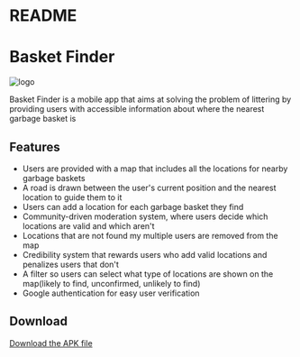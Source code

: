 # README

# Basket Finder

![logo](https://github.com/mwelsherbiny/Basket_Finder/assets/85063506/4207f896-3fc4-43b1-a19b-183d3ee96d41)

Basket Finder is a mobile app that aims at solving the problem of littering by providing users with accessible information about where the nearest garbage basket is

## Features

- Users are provided with a map that includes all the locations for nearby garbage baskets
- A road is drawn between the user's current position and the nearest location to guide them to it
- Users can add a location for each garbage basket they find
- Community-driven moderation system, where users decide which locations are valid and which aren't
- Locations that are not found my multiple users are removed from the map
- Credibility system that rewards users who add valid locations and penalizes users that don't
- A filter so users can select what type of locations are shown on the map(likely to find, unconfirmed, unlikely to find)
- Google authentication for easy user verification

## Download
[Download the APK file](build/app/outputs/flutter-apk/Basket_Finder.apk)
